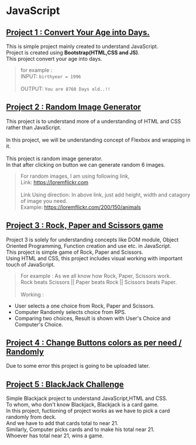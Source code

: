 # JavaScript

## [Project 1 : Convert Your Age into Days.](https://github.com/RjPatil27/JavaScript/tree/master/Project%201)
  This is simple project mainly created to understand JavaScript.\
  Project is created using **Bootstrap(HTML,CSS and JS)**.\
  This project convert your age into days.
  
  > for example : \
  >              INPUT:   `birthyear = 1996` \
  > \
  >              OUTPUT:   `You are 8760 Days old..!!`

## [Project 2 : Random Image Generator](https://github.com/RjPatil27/JavaScript/tree/master/Project%202)
This project is to understand more of a understanding of HTML and CSS rather than JavaScript. \
\
In this project, we will be understanding concept of Flexbox and wrapping in it. \
\
This project is random image generator. \
In that after clicking on button we can generate random 6 images.

> For random images, I am using following link, \
>       Link: https://loremflickr.com \
> \
>       Link Using direction: In above link, just add height, width and catagory of image  you need. \
>       Example: https://loremflickr.com/200/150/animals

## [Project 3 : Rock, Paper and Scissors game](https://github.com/RjPatil27/JavaScript/tree/master/Project%203)
Project 3 is solely for  understanding concepts like DOM module, Object Oriented Programming, Function creation and use etc. in JavaScript. \
This project is simple game of Rock, Paper and Scissors. \
Using HTML and CSS, this project includes visual working with important touch of JavaScript. 
> For example : As we all know how Rock, Paper, Scissors work. \
> Rock beats Scissors || Paper beats Rock || Scissors beats Paper. \
\
Working : 
* User selects a one choice from Rock, Paper and Scissors.
* Computer Randomly selects choice from RPS.
* Comparing two choices, Result is shown with User's Choice and Computer's Choice.

## [Project 4 : Change Buttons colors as per need / Randomly](https://github.com/RjPatil27/JavaScript/tree/master/Project%204)
Due to some error this project is going to be uploaded later.

## [Project 5 : BlackJack Challenge](https://github.com/RjPatil27/JavaScript/tree/master/Project%205)
Simple Blackjack project to understand JavaScript,HTML and CSS. \
To whom, who don't know Blackjack, Blackjack is a card game. \
In this project, fuctioning of project works as we have to pick a card randomly from deck. \
And we have to add that cards total to near 21. \
Similarly, Computer picks cards and to make his total near 21. \
Whoever has total near 21, wins a game. 
